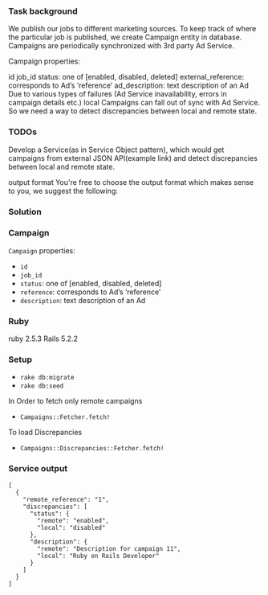 ### Task background
We publish our jobs to different marketing sources. To keep track of where the particular job is published, we create Campaign entity in database. Campaigns are periodically synchronized with 3rd party Ad Service.

Campaign properties:

id
job_id
status: one of [enabled, disabled, deleted]
external_reference: corresponds to Ad’s ‘reference’
ad_description: text description of an Ad
Due to various types of failures (Ad Service inavailability, errors in campaign details etc.) local Campaigns can fall out of sync with Ad Service. So we need a way to detect discrepancies between local and remote state.

### TODOs
Develop a Service(as in Service Object pattern), which would get campaigns from external JSON API(example link) and detect discrepancies between local and remote state.
 
output format
You're free to choose the output format which makes sense to you, we suggest the following:



### Solution

### Campaign

`Campaign` properties:

- `id`
- `job_id`
- `status`: one of [enabled, disabled, deleted]
- `reference`: corresponds to Ad’s ‘reference’
- `description`: text description of an Ad

### Ruby
ruby 2.5.3
Rails 5.2.2

### Setup
- `rake db:migrate`
- `rake db:seed`

In Order to fetch only remote campaigns
- `Campaigns::Fetcher.fetch!`

To load Discrepancies
- `Campaigns::Discrepancies::Fetcher.fetch!`

### Service output

```
[
  {
    "remote_reference": "1",
    "discrepancies": [
      "status": {
        "remote": "enabled",
        "local": "disabled"
      },
      "description": {
        "remote": "Description for campaign 11",
        "local": "Ruby on Rails Developer"
      }
    ]
  }
]
```
